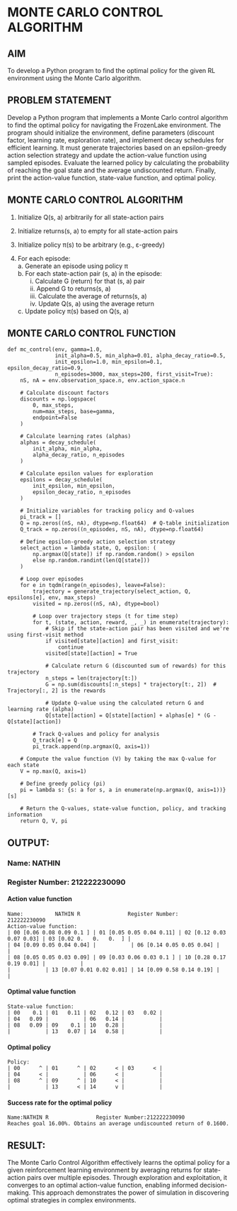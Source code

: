 # MONTE CARLO CONTROL ALGORITHM

## AIM
To develop a Python program to find the optimal policy for the given RL environment using the Monte Carlo algorithm.

## PROBLEM STATEMENT
Develop a Python program that implements a Monte Carlo control algorithm to find the optimal policy for navigating the FrozenLake environment. The program should initialize the environment, define parameters (discount factor, learning rate, exploration rate), and implement decay schedules for efficient learning. It must generate trajectories based on an epsilon-greedy action selection strategy and update the action-value function using sampled episodes. Evaluate the learned policy by calculating the probability of reaching the goal state and the average undiscounted return. Finally, print the action-value function, state-value function, and optimal policy.

## MONTE CARLO CONTROL ALGORITHM

1. Initialize Q(s, a) arbitrarily for all state-action pairs
2. Initialize returns(s, a) to empty for all state-action pairs
3. Initialize policy π(s) to be arbitrary (e.g., ε-greedy)

4. For each episode:<BR>
   a. Generate an episode using policy π<BR>
   b. For each state-action pair (s, a) in the episode:<BR>
      &nbsp;&nbsp;&nbsp;&nbsp;&nbsp;&nbsp; i.   Calculate G (return) for that (s, a) pair<BR>
      &nbsp;&nbsp;&nbsp;&nbsp;&nbsp;&nbsp; ii.  Append G to returns(s, a)<BR>
      &nbsp;&nbsp;&nbsp;&nbsp;&nbsp;&nbsp; iii. Calculate the average of returns(s, a)<BR>
      &nbsp;&nbsp;&nbsp;&nbsp;&nbsp;&nbsp; iv.  Update Q(s, a) using the average return<BR>
   c. Update policy π(s) based on Q(s, a)


## MONTE CARLO CONTROL FUNCTION

```
def mc_control(env, gamma=1.0,
               init_alpha=0.5, min_alpha=0.01, alpha_decay_ratio=0.5,
               init_epsilon=1.0, min_epsilon=0.1, epsilon_decay_ratio=0.9,
               n_episodes=3000, max_steps=200, first_visit=True):
    nS, nA = env.observation_space.n, env.action_space.n

    # Calculate discount factors
    discounts = np.logspace(
        0, max_steps,
        num=max_steps, base=gamma,
        endpoint=False
    )

    # Calculate learning rates (alphas)
    alphas = decay_schedule(
        init_alpha, min_alpha,
        alpha_decay_ratio, n_episodes
    )

    # Calculate epsilon values for exploration
    epsilons = decay_schedule(
        init_epsilon, min_epsilon,
        epsilon_decay_ratio, n_episodes
    )

    # Initialize variables for tracking policy and Q-values
    pi_track = []
    Q = np.zeros((nS, nA), dtype=np.float64)  # Q-table initialization
    Q_track = np.zeros((n_episodes, nS, nA), dtype=np.float64)

    # Define epsilon-greedy action selection strategy
    select_action = lambda state, Q, epsilon: (
        np.argmax(Q[state]) if np.random.random() > epsilon
        else np.random.randint(len(Q[state]))
    )

    # Loop over episodes
    for e in tqdm(range(n_episodes), leave=False):
        trajectory = generate_trajectory(select_action, Q, epsilons[e], env, max_steps)
        visited = np.zeros((nS, nA), dtype=bool)

        # Loop over trajectory steps (t for time step)
        for t, (state, action, reward, _, _) in enumerate(trajectory):
            # Skip if the state-action pair has been visited and we're using first-visit method
            if visited[state][action] and first_visit:
                continue
            visited[state][action] = True

            # Calculate return G (discounted sum of rewards) for this trajectory
            n_steps = len(trajectory[t:])
            G = np.sum(discounts[:n_steps] * trajectory[t:, 2])  # Trajectory[:, 2] is the rewards

            # Update Q-value using the calculated return G and learning rate (alpha)
            Q[state][action] = Q[state][action] + alphas[e] * (G - Q[state][action])

        # Track Q-values and policy for analysis
        Q_track[e] = Q
        pi_track.append(np.argmax(Q, axis=1))

    # Compute the value function (V) by taking the max Q-value for each state
    V = np.max(Q, axis=1)

    # Define greedy policy (pi)
    pi = lambda s: {s: a for s, a in enumerate(np.argmax(Q, axis=1))}[s]

    # Return the Q-values, state-value function, policy, and tracking information
    return Q, V, pi

```

## OUTPUT:
### Name: NATHIN 
### Register Number: 212222230090

#### Action value function 
```
Name:          NATHIN R               Register Number:         212222230090
Action-value function:
| 00 [0.06 0.08 0.09 0.1 ] | 01 [0.05 0.05 0.04 0.11] | 02 [0.12 0.03 0.07 0.03] | 03 [0.02 0.   0.   0.  ] |
| 04 [0.09 0.05 0.04 0.04] |           | 06 [0.14 0.05 0.05 0.04] |           |
| 08 [0.05 0.05 0.03 0.09] | 09 [0.03 0.06 0.03 0.1 ] | 10 [0.28 0.17 0.19 0.01] |           |
|           | 13 [0.07 0.01 0.02 0.01] | 14 [0.09 0.58 0.14 0.19] |           |

```
#### Optimal value function
```
State-value function:
| 00    0.1 | 01   0.11 | 02   0.12 | 03   0.02 |
| 04   0.09 |           | 06   0.14 |           |
| 08   0.09 | 09    0.1 | 10   0.28 |           |
|           | 13   0.07 | 14   0.58 |           |
```
#### Optimal policy
```
Policy:
| 00      ^ | 01      ^ | 02      < | 03      < |
| 04      < |           | 06      < |           |
| 08      ^ | 09      ^ | 10      < |           |
|           | 13      < | 14      v |           |
```
#### Success rate for the optimal policy
```
Name:NATHIN R               Register Number:212222230090     
Reaches goal 16.00%. Obtains an average undiscounted return of 0.1600.
```
## RESULT:
The Monte Carlo Control Algorithm effectively learns the optimal policy for a given reinforcement learning environment by averaging returns for state-action pairs over multiple episodes. Through exploration and exploitation, it converges to an optimal action-value function, enabling informed decision-making. This approach demonstrates the power of simulation in discovering optimal strategies in complex environments.
